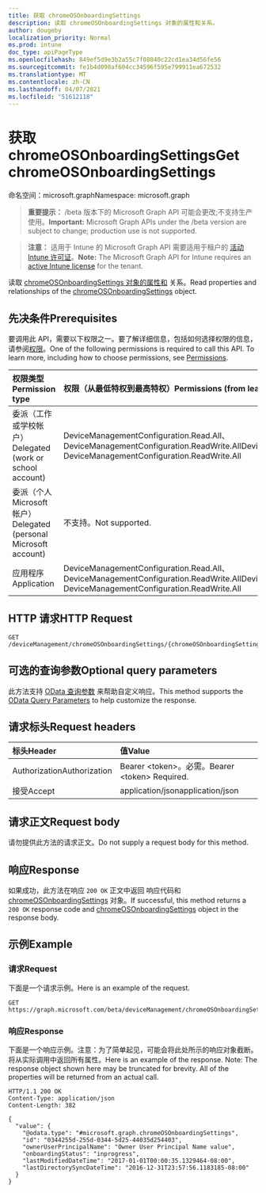 ```yaml
---
title: 获取 chromeOSOnboardingSettings
description: 读取 chromeOSOnboardingSettings 对象的属性和关系。
author: dougeby
localization_priority: Normal
ms.prod: intune
doc_type: apiPageType
ms.openlocfilehash: 849ef5d9e3b2a55c7f08040c22cd1ea34d56fe56
ms.sourcegitcommit: fe1b4d098af604cc34596f595e799911ea672532
ms.translationtype: MT
ms.contentlocale: zh-CN
ms.lasthandoff: 04/07/2021
ms.locfileid: "51612118"
---
```

# <a name="get-chromeosonboardingsettings"></a><span data-ttu-id="3ea7f-103">获取 chromeOSOnboardingSettings</span><span class="sxs-lookup"><span data-stu-id="3ea7f-103">Get chromeOSOnboardingSettings</span></span>

<span data-ttu-id="3ea7f-104">命名空间：microsoft.graph</span><span class="sxs-lookup"><span data-stu-id="3ea7f-104">Namespace: microsoft.graph</span></span>

> <span data-ttu-id="3ea7f-105">**重要提示：** /beta 版本下的 Microsoft Graph API 可能会更改;不支持生产使用。</span><span class="sxs-lookup"><span data-stu-id="3ea7f-105">**Important:** Microsoft Graph APIs under the /beta version are subject to change; production use is not supported.</span></span>

> <span data-ttu-id="3ea7f-106">**注意：** 适用于 Intune 的 Microsoft Graph API 需要适用于租户的 [活动 Intune 许可证](https://go.microsoft.com/fwlink/?linkid=839381)。</span><span class="sxs-lookup"><span data-stu-id="3ea7f-106">**Note:** The Microsoft Graph API for Intune requires an [active Intune license](https://go.microsoft.com/fwlink/?linkid=839381) for the tenant.</span></span>

<span data-ttu-id="3ea7f-107">读取 [chromeOSOnboardingSettings 对象的属性和](../resources/intune-chromebooksync-chromeosonboardingsettings.md) 关系。</span><span class="sxs-lookup"><span data-stu-id="3ea7f-107">Read properties and relationships of the [chromeOSOnboardingSettings](../resources/intune-chromebooksync-chromeosonboardingsettings.md) object.</span></span>

## <a name="prerequisites"></a><span data-ttu-id="3ea7f-108">先决条件</span><span class="sxs-lookup"><span data-stu-id="3ea7f-108">Prerequisites</span></span>
<span data-ttu-id="3ea7f-p101">要调用此 API，需要以下权限之一。要了解详细信息，包括如何选择权限的信息，请参阅[权限](/graph/permissions-reference)。</span><span class="sxs-lookup"><span data-stu-id="3ea7f-p101">One of the following permissions is required to call this API. To learn more, including how to choose permissions, see [Permissions](/graph/permissions-reference).</span></span>

|<span data-ttu-id="3ea7f-111">权限类型</span><span class="sxs-lookup"><span data-stu-id="3ea7f-111">Permission type</span></span>|<span data-ttu-id="3ea7f-112">权限（从最低特权到最高特权）</span><span class="sxs-lookup"><span data-stu-id="3ea7f-112">Permissions (from least to most privileged)</span></span>|
|:---|:---|
|<span data-ttu-id="3ea7f-113">委派（工作或学校帐户）</span><span class="sxs-lookup"><span data-stu-id="3ea7f-113">Delegated (work or school account)</span></span>|<span data-ttu-id="3ea7f-114">DeviceManagementConfiguration.Read.All、DeviceManagementConfiguration.ReadWrite.All</span><span class="sxs-lookup"><span data-stu-id="3ea7f-114">DeviceManagementConfiguration.Read.All, DeviceManagementConfiguration.ReadWrite.All</span></span>|
|<span data-ttu-id="3ea7f-115">委派（个人 Microsoft 帐户）</span><span class="sxs-lookup"><span data-stu-id="3ea7f-115">Delegated (personal Microsoft account)</span></span>|<span data-ttu-id="3ea7f-116">不支持。</span><span class="sxs-lookup"><span data-stu-id="3ea7f-116">Not supported.</span></span>|
|<span data-ttu-id="3ea7f-117">应用程序</span><span class="sxs-lookup"><span data-stu-id="3ea7f-117">Application</span></span>|<span data-ttu-id="3ea7f-118">DeviceManagementConfiguration.Read.All、DeviceManagementConfiguration.ReadWrite.All</span><span class="sxs-lookup"><span data-stu-id="3ea7f-118">DeviceManagementConfiguration.Read.All, DeviceManagementConfiguration.ReadWrite.All</span></span>|

## <a name="http-request"></a><span data-ttu-id="3ea7f-119">HTTP 请求</span><span class="sxs-lookup"><span data-stu-id="3ea7f-119">HTTP Request</span></span>
<!-- {
  "blockType": "ignored"
}
-->
``` http
GET /deviceManagement/chromeOSOnboardingSettings/{chromeOSOnboardingSettingsId}
```

## <a name="optional-query-parameters"></a><span data-ttu-id="3ea7f-120">可选的查询参数</span><span class="sxs-lookup"><span data-stu-id="3ea7f-120">Optional query parameters</span></span>
<span data-ttu-id="3ea7f-121">此方法支持 [OData 查询参数](/graph/query-parameters) 来帮助自定义响应。</span><span class="sxs-lookup"><span data-stu-id="3ea7f-121">This method supports the [OData Query Parameters](/graph/query-parameters) to help customize the response.</span></span>

## <a name="request-headers"></a><span data-ttu-id="3ea7f-122">请求标头</span><span class="sxs-lookup"><span data-stu-id="3ea7f-122">Request headers</span></span>
|<span data-ttu-id="3ea7f-123">标头</span><span class="sxs-lookup"><span data-stu-id="3ea7f-123">Header</span></span>|<span data-ttu-id="3ea7f-124">值</span><span class="sxs-lookup"><span data-stu-id="3ea7f-124">Value</span></span>|
|:---|:---|
|<span data-ttu-id="3ea7f-125">Authorization</span><span class="sxs-lookup"><span data-stu-id="3ea7f-125">Authorization</span></span>|<span data-ttu-id="3ea7f-126">Bearer &lt;token&gt;。必需。</span><span class="sxs-lookup"><span data-stu-id="3ea7f-126">Bearer &lt;token&gt; Required.</span></span>|
|<span data-ttu-id="3ea7f-127">接受</span><span class="sxs-lookup"><span data-stu-id="3ea7f-127">Accept</span></span>|<span data-ttu-id="3ea7f-128">application/json</span><span class="sxs-lookup"><span data-stu-id="3ea7f-128">application/json</span></span>|

## <a name="request-body"></a><span data-ttu-id="3ea7f-129">请求正文</span><span class="sxs-lookup"><span data-stu-id="3ea7f-129">Request body</span></span>
<span data-ttu-id="3ea7f-130">请勿提供此方法的请求正文。</span><span class="sxs-lookup"><span data-stu-id="3ea7f-130">Do not supply a request body for this method.</span></span>

## <a name="response"></a><span data-ttu-id="3ea7f-131">响应</span><span class="sxs-lookup"><span data-stu-id="3ea7f-131">Response</span></span>
<span data-ttu-id="3ea7f-132">如果成功，此方法在响应 `200 OK` 正文中返回 响应代码和 [chromeOSOnboardingSettings](../resources/intune-chromebooksync-chromeosonboardingsettings.md) 对象。</span><span class="sxs-lookup"><span data-stu-id="3ea7f-132">If successful, this method returns a `200 OK` response code and [chromeOSOnboardingSettings](../resources/intune-chromebooksync-chromeosonboardingsettings.md) object in the response body.</span></span>

## <a name="example"></a><span data-ttu-id="3ea7f-133">示例</span><span class="sxs-lookup"><span data-stu-id="3ea7f-133">Example</span></span>

### <a name="request"></a><span data-ttu-id="3ea7f-134">请求</span><span class="sxs-lookup"><span data-stu-id="3ea7f-134">Request</span></span>
<span data-ttu-id="3ea7f-135">下面是一个请求示例。</span><span class="sxs-lookup"><span data-stu-id="3ea7f-135">Here is an example of the request.</span></span>
``` http
GET https://graph.microsoft.com/beta/deviceManagement/chromeOSOnboardingSettings/{chromeOSOnboardingSettingsId}
```

### <a name="response"></a><span data-ttu-id="3ea7f-136">响应</span><span class="sxs-lookup"><span data-stu-id="3ea7f-136">Response</span></span>
<span data-ttu-id="3ea7f-p102">下面是一个响应示例。注意：为了简单起见，可能会将此处所示的响应对象截断。将从实际调用中返回所有属性。</span><span class="sxs-lookup"><span data-stu-id="3ea7f-p102">Here is an example of the response. Note: The response object shown here may be truncated for brevity. All of the properties will be returned from an actual call.</span></span>
``` http
HTTP/1.1 200 OK
Content-Type: application/json
Content-Length: 382

{
  "value": {
    "@odata.type": "#microsoft.graph.chromeOSOnboardingSettings",
    "id": "0344255d-255d-0344-5d25-44035d254403",
    "ownerUserPrincipalName": "Owner User Principal Name value",
    "onboardingStatus": "inprogress",
    "lastModifiedDateTime": "2017-01-01T00:00:35.1329464-08:00",
    "lastDirectorySyncDateTime": "2016-12-31T23:57:56.1183185-08:00"
  }
}
```




